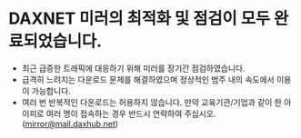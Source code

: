 # DAXNET 미러의 최적화 및 점검이 모두 완료되었습니다.
- 최근 급증한 트래픽에 대응하기 위해 미러를 장기간 점검하였습니다.
- 급격히 느려지는 다운로드 문제를 해결하였으며 정상적인 범주 내의 속도에서 이용이 가능합니다.
- 여러 번 반복적인 다운로드는 허용하지 않습니다. 만약 교육기관/기업과 같이 한 아이피로 여러 명이 접속하는 경우 반드시 연락하여 주십시오.(mirror@mail.daxhub.net)
